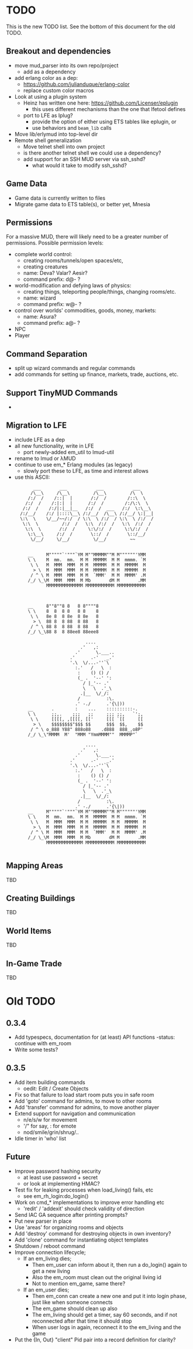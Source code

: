 TODO
====

This is the new TODO list. See the bottom of this document for the
old TODO.


Breakout and dependencies
-------------------------

* move mud_parser into its own repo/project
  * add as a dependency
* add erlang color as a dep:
  * https://github.com/julianduque/erlang-color
  * replace custom color macros
* Look at using a plugin system
  * Heinz has written one here: https://github.com/Licenser/eplugin
    * this uses different mechanisms than the one that lfetool defines
  * port to LFE as lplug?
    * provide the option of either using ETS tables like eplugin, or
    * use behaviors and ``beam_lib`` calls
* Move lib/erlymud into top-level dir
* Remote shell generalization
  * Move telnet shell into own project
  * is there another telnet shell we could use a dependency?
  * add support for an SSH MUD server via ssh_sshd?
    * what would it take to modify ssh_sshd?



Game Data
---------

* Game data is currently written to files
* Migrate game data to ETS table(s), or better yet, Mnesia


Permissions
-----------

For a massive MUD, there will likely need to be a greater number of
permissions. Possible permission levels:

* complete world control:
  * creating rooms/tunnels/open spaces/etc,
  * creating creatures
  * name: Deva? Valar? Aesir?
  * command prefix: d@- ?
* world-modification and defying laws of physics:
  * creating things, teleporting people/things, changing rooms/etc.
  * name: wizard
  * command prefix: w@- ?
* control over worlds' commodities, goods, money, markets:
  * name: Asura?
  * command prefix: a@- ?
* NPC
* Player


Command Separation
------------------

* split up wizard commands and regular commands
* add commands for setting up finance, markets, trade, auctions, etc.

Support TinyMUD Commands
------------------------
*

Migration to LFE
----------------

* include LFE as a dep
* all new functionality, write in LFE
  * port newly-added em_util to lmud-util
* rename to lmud or λMUD
* continue to use em_* Erlang modules (as legacy)
  * slowly port these to LFE, as time and interest allows
* use this ASCII:
   ```
          ___       ___           ___           ___
         /\__\     /\__\         /\__\         /\  \
        /:/  /    /::|  |       /:/  /        /::\  \
       /:/  /    /:|:|  |      /:/  /        /:/\:\  \
      /:/  /    /:/|:|__|__   /:/  /  ___   /:/  \:\__\
     /:/__/    /:/ |::::\__\ /:/__/  /\__\ /:/__/ \:|__|
     \:\  \    \/__/~~/:/  / \:\  \ /:/  / \:\  \ /:/  /
      \:\  \         /:/  /   \:\  /:/  /   \:\  /:/  /
       \:\  \       /:/  /     \:\/:/  /     \:\/:/  /
        \:\__\     /:/  /       \::/  /       \::/__/
         \/__/     \/__/         \/__/         ~~


        __     M"""""`'"""`YM M""MMMMM""M M""""""'YMM
        \ \    M  mm.  mm.  M M  MMMMM  M M  mmmm. `M
         \ \   M  MMM  MMM  M M  MMMMM  M M  MMMMM  M
          > \  M  MMM  MMM  M M  MMMMM  M M  MMMMM  M
         / ^ \ M  MMM  MMM  M M  `MMM'  M M  MMMM' .M
        /_/ \_\M  MMM  MMM  M Mb       dM M       .MM
               MMMMMMMMMMMMMM MMMMMMMMMMM MMMMMMMMMMM



        __     8""8""8 8   8 8""""8
        \ \    8  8  8 8   8 8    8
         \ \   8e 8  8 8e  8 8e   8
          > \  88 8  8 88  8 88   8
         / ^ \ 88 8  8 88  8 88   8
        /_/ \_\88 8  8 88ee8 88eee8

                              ....
                            .'   ,:
                          .'      \.___..
                        .'      .-'   _.'
                        '.\  \/...-''`\
                          :.'   /   \  :
                           :    () () /
                           (_ .  '--' ':
                             / |_'-- .'
                             \   \  .'_\
                            .|__  \/_/:
                           /          :\.
                          .' -./      .'{\|))
        __       .        :    ...    ::::::::::-.
        \ \      ;;,.    ;;;   ;;     ;;; ;;,   `';,
         \ \     [[[[, ,[[[[, [['     [[[ `[[     [[
          > \    $$$$$$$$"$$$ $$      $$$  $$,    $$
         / ^ \ o_888 Y88" 888o88    .d888  888_,o8P'
        /_/ \_\"MMMM  M'  "MMM "YmmMMMM""  MMMMP"`

                              ....
                            .'   ,:
                          .'      \.___..
                        .'      .-'   _.'
                        '.\  \/...-''`\
                          :.'   /   \  :
                           :    () () /
                           (_ .  '--' ':
                             / |_'-- .'
                             \   \  .'_\
                            .|__  \/_/:
                           /          :\.
                          .' -./      .'{\|))
        __     M"""""`'"""`YM M""MMMMM""M M""""""'YMM
        \ \    M  mm.  mm.  M M  MMMMM  M M  mmmm. `M
         \ \   M  MMM  MMM  M M  MMMMM  M M  MMMMM  M
          > \  M  MMM  MMM  M M  MMMMM  M M  MMMMM  M
         / ^ \ M  MMM  MMM  M M  `MMM'  M M  MMMM' .M
        /_/ \_\M  MMM  MMM  M Mb       dM M       .MM
               MMMMMMMMMMMMMM MMMMMMMMMMM MMMMMMMMMMM


   ```

Mapping Areas
-------------

TBD


Creating Buildings
------------------

TBD


World Items
-----------

TBD


In-Game Trade
-------------

TBD




Old TODO
========


0.3.4
-----
* Add typespecs, documentation for (at least) API functions
  -status: continue with em_room
* Write some tests?


0.3.5
-----
* Add item building commands
  - oedit: Edit / Create Objects
* Fix so that failure to load start room puts you in safe room
* Add 'goto' command for admins, to move to other rooms
* Add 'transfer' command for admins, to move another player
* Extend support for navigation and communication
  - n/e/s/w for movement
  - '/" for say, : for emote
  - nod/smile/grin/shrug/..
* Idle timer in 'who' list


Future
------
* Improve password hashing security
  - at least use password + secret
  - or look at implementing HMAC?
* Test fix for leaking processes when load_living() fails, etc
  - see em_rh_login:do_login()
* Work on cmd_* implementations to improve error handling etc
  - 'redit' / 'addexit' should check validity of direction
* Send IAC GA sequence after printing prompts?
* Put new parser in place
* Use 'areas' for organizing rooms and objects
* Add 'destroy' command for destroying objects in own inventory?
* Add 'clone' command for instantiating object templates
* Shutdown / reboot command
* Improve connection lifecycle;
  - If an em_living dies;
    * Then em_user can inform about it, then run a do_login() again to get
      a new living
    * Also the em_room must clean out the original living id
    * Not to mention em_game, same there?
  - If an em_user dies;
    * Then em_conn can create a new one and put it into login phase, just
      like when someone connects
    * The em_game should clean up also
    * The em_living should get a timer, say 60 seconds, and if not reconnected
      after that time it should stop
    * When user logs in again, reconnect it to the em_living and the game
* Put the {In, Out} "client" Pid pair into a record definition for clarity?
